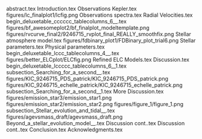 abstract.tex
Introduction.tex
Observations   Kepler.tex
figures/lc_finalplot1/lcfig.png
Observations   spectra.tex
Radial Velocities.tex
begin_deluxetable_cccccc_tablecolumns_6__.tex
figures/bf_awesomeplot2/bf_finalplot_modeltemplate.png
figures/rvcurve_final2/9246715_rvplot_final_REALLY_smoothfix.png
Stellar atmosphere model.tex
figures/fdbinary_plot1/FDBinary_plot_trial6.png
Stellar parameters.tex
Physical parameters.tex
begin_deluxetable_lccc_tablecolumns_4__.tex
figures/better_ELCplot/ELCfig.png
Refined ELC Models.tex
Discussion.tex
begin_deluxetable_lccccc_tablecolumns_6__1.tex
subsection_Searching_for_a_second__.tex
figures/KIC_9246715_PDS_patrick/KIC_9246715_PDS_patrick.png
figures/KIC_9246715_echelle_patrick/KIC_9246715_echelle_patrick.png
subsection_Searching_for_a_second__1.tex
More Discussion.tex
figures/emission_star3/emission_star1.png
figures/emission_star2/emission_star2.png
figures/figure_1/figure_1.png
subsection_Stellar_evolution_and_tidal__.tex
figures/agevsmass_draft/agevsmass_draft.png
Beyond_a_stellar_evolution_model__.tex
Discussion cont..tex
Discussion cont..tex
Conclusion.tex
Acknowledgments.tex
